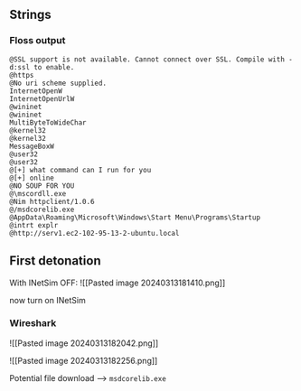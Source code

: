 ## Strings
### Floss output

```
@SSL support is not available. Cannot connect over SSL. Compile with -d:ssl to enable.
@https
@No uri scheme supplied.
InternetOpenW
InternetOpenUrlW
@wininet
@wininet
MultiByteToWideChar
@kernel32
@kernel32
MessageBoxW
@user32
@user32
@[+] what command can I run for you
@[+] online
@NO SOUP FOR YOU
@\mscordll.exe
@Nim httpclient/1.0.6
@/msdcorelib.exe
@AppData\Roaming\Microsoft\Windows\Start Menu\Programs\Startup
@intrt explr
@http://serv1.ec2-102-95-13-2-ubuntu.local
```

## First detonation
With INetSim OFF:
![[Pasted image 20240313181410.png]]

now turn on INetSim
### Wireshark
![[Pasted image 20240313182042.png]]

![[Pasted image 20240313182256.png]]

Potential file download -->  `msdcorelib.exe`